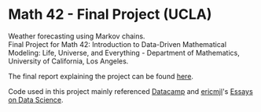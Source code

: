 # Math 42 - Final Project (UCLA)
 
Weather forecasting using Markov chains.\
Final Project for Math 42: Introduction to Data-Driven Mathematical Modeling: Life, Universe, and Everything - Department of Mathematics, University of California, Los Angeles.

The final report explaining the project can be found [here](https://github.com/cjunwon/Math_42_Final_Project/blob/main/Merge%20PDFs/Math_42_Final_Project_Report.pdf).

Code used in this project mainly referenced [Datacamp](https://www.datacamp.com/tutorial/markov-chains-python-tutorial) and [ericmjl](https://github.com/ericmjl/essays-on-data-science/)'s [Essays on Data Science](https://ericmjl.github.io/essays-on-data-science/machine-learning/markov-models/).
